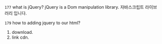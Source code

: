 ```177```
what is jQuery?
jQuery is a Dom manipulation library.
자바스크립트 라이브러리 입니다.

```179```
how to adding jquery to our html?
1. download.
2. link cdn.